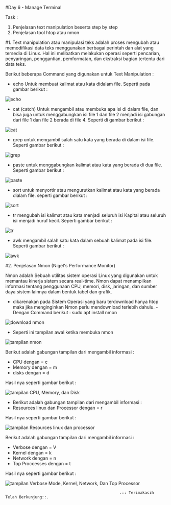 #Day 6 - Manage Terminal

Task :
1. Penjelasan text manipulation beserta step by step
2. Penjelasan tool htop atau nmon

#1. Text manipulation atau manipulasi teks adalah proses mengubah atau memodifikasi data teks menggunakan berbagai perintah dan alat yang tersedia di Linux. Hal ini melibatkan melakukan operasi seperti pencarian, penyaringan, penggantian, pemformatan, dan ekstraksi bagian tertentu dari data teks. 

Berikut beberapa Command yang digunakan untuk Text Manipulation :

- echo
Untuk membuat kalimat atau kata didalam file. Seperti pada gambar berikut :

![echo](https://github.com/Drewsans/devops17-dumbways-Tesar-Nurrizky/assets/118201274/74516b72-446e-4b89-9009-253f0e93ef25)

- cat (catch)
Untuk mengambil atau membuka apa isi di dalam file, dan bisa juga untuk menggabungkan isi file 1 dan file 2 menjadi isi gabungan dari file 1 dan file 2 berada di file 4. Seperti di gambar berikut :

![cat](https://github.com/Drewsans/devops17-dumbways-Tesar-Nurrizky/assets/118201274/d6a57cf6-1595-48e2-80a5-e1d7bb39eccb)

- grep
untuk mengambil salah satu kata yang berada di dalam isi file. Seperti gambar berikut :

![grep](https://github.com/Drewsans/devops17-dumbways-Tesar-Nurrizky/assets/118201274/17800add-bfac-4318-a5aa-b7eb9c53bb1a)

- paste
untuk menggabungkan kalimat atau kata yang berada di dua file. Seperti gambar berikut :

![paste](https://github.com/Drewsans/devops17-dumbways-Tesar-Nurrizky/assets/118201274/54084daa-3f3d-4112-bcb1-f9ae36c08a00)

- sort
untuk menyortir atau mengurutkan kalimat atau kata yang berada dialam file. seperti gambar berikut :

![sort](https://github.com/Drewsans/devops17-dumbways-Tesar-Nurrizky/assets/118201274/f4f3ef75-a0d9-4dfd-b047-741c2f55a53f)

- tr
mengubah isi kalimat atau kata menjadi seluruh isi Kapital atau seluruh isi menjadi huruf kecil. Seperti gambar berikut :

![tr](https://github.com/Drewsans/devops17-dumbways-Tesar-Nurrizky/assets/118201274/7f4f2e8d-dba6-45d5-8198-8fd617759050)

- awk
mengambil salah satu kata dalam sebuah kalimat pada isi file. Seperti gambar berikut :

![awk](https://github.com/Drewsans/devops17-dumbways-Tesar-Nurrizky/assets/118201274/46c5a070-76e6-41d7-b46d-f3cf5c5f2a3f)

#2. Penjelasan Nmon (Nigel's Performance Monitor)

Nmon adalah Sebuah utilitas sistem operasi Linux yang digunakan untuk memantau kinerja sistem secara real-time. Nmon dapat menampilkan informasi tentang penggunaan CPU, memori, disk, jaringan, dan sumber daya sistem lainnya dalam bentuk tabel dan grafik.

- dikarenakan pada Sistem Operasi yang baru terdownload hanya htop maka jika menginginkan Nmon perlu mendownload terlebih dahulu.
-Dengan Command berikut : sudo apt install nmon

![download nmon](https://github.com/Drewsans/devops17-dumbways-Tesar-Nurrizky/assets/118201274/6ee97ae1-8236-4fea-8227-588ceb6b3e4a)

- Seperti ini tampilan awal ketika membuka nmon

![tampilan nmon](https://github.com/Drewsans/devops17-dumbways-Tesar-Nurrizky/assets/118201274/133905ed-cb73-4b1f-8e0f-bb2286ed4b19)

Berikut adalah gabungan tampilan dari mengambil informasi :
- CPU dengan = c
- Memory dengan = m
- disks dengan = d

Hasil nya seperti gambar berikut :

![tampilan CPU, Memory, dan Disk](https://github.com/Drewsans/devops17-dumbways-Tesar-Nurrizky/assets/118201274/bb13006a-d765-477f-8c1d-c7cc4521201b)

- Berikut adalah gabungan tampilan dari mengambil informasi :
- Resources linux dan Processor dengan = r

Hasil nya seperti gambar berikut :

![tampilan Resources linux dan processor](https://github.com/Drewsans/devops17-dumbways-Tesar-Nurrizky/assets/118201274/e36f338a-1fee-4f7a-90f7-122da5b301b9)

Berikut adalah gabungan tampilan dari mengambil informasi :
- Verbose dengan = V
- Kernel dengan = k
- Network dengan = n
- Top Proccesses dengan = t

Hasil nya seperti gambar berikut :

![tampilan Verbose Mode, Kernel, Network, Dan Top Processor](https://github.com/Drewsans/devops17-dumbways-Tesar-Nurrizky/assets/118201274/1e78159b-f826-4ba9-813e-74bb673ef1df)

                                                      .:: Terimakasih Telah Berkunjung::.
